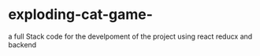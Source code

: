 # exploding-cat-game-
a full Stack code for the develpoment of the project using react reducx and backend
